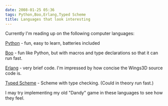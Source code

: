 ```yaml
---
date: 2008-01-25 05:36
tags: Python,Boo,Erlang,Typed Scheme
title: Languages that look interesting
---
```


Currently I'm reading up on the following computer languages:

[Python](http://python.org/) \- fun, easy to learn, batteries included

[Boo](http://boo.codehaus.org/) \- fun like Python, but with macros and type
declarations so that it can run fast.

[Erlang](http://www.erlang.org/) \- very
brief code. I'm impressed by how concise the Wings3D source code is.

[Typed Scheme](http://www.ccs.neu.edu/home/samth/typed-scheme/) \- Scheme with type
checking. (Could in theory run fast.)

I may try implementing my old "Dandy"
game in these languages to see how they feel.
